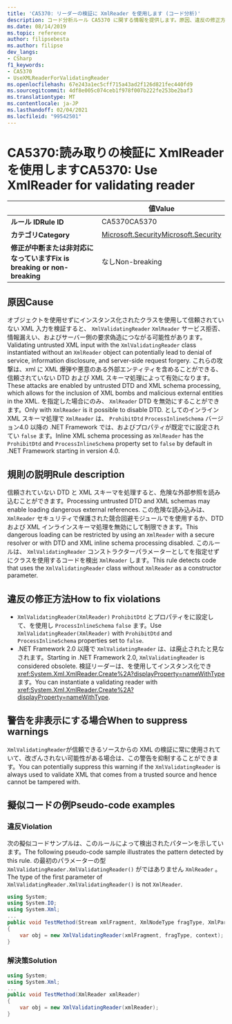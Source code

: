 ```yaml
---
title: 'CA5370: リーダーの検証に XmlReader を使用します (コード分析)'
description: コード分析ルール CA5370 に関する情報を提供します。原因、違反の修正方法、非表示にするタイミングなどが含まれます。
ms.date: 08/14/2019
ms.topic: reference
author: filipsebesta
ms.author: filipse
dev_langs:
- CSharp
f1_keywords:
- CA5370
- UseXMLReaderForValidatingReader
ms.openlocfilehash: 67e243a1ec5cff715a43ad2f126d821fec440fd9
ms.sourcegitcommit: 4df8e005c074ceb1f978f007b222fe253be2baf3
ms.translationtype: MT
ms.contentlocale: ja-JP
ms.lasthandoff: 02/04/2021
ms.locfileid: "99542501"
---
```

# <a name="ca5370-use-xmlreader-for-validating-reader"></a><span data-ttu-id="d6c71-103">CA5370:読み取りの検証に XmlReader を使用します</span><span class="sxs-lookup"><span data-stu-id="d6c71-103">CA5370: Use XmlReader for validating reader</span></span>

| | <span data-ttu-id="d6c71-104">値</span><span class="sxs-lookup"><span data-stu-id="d6c71-104">Value</span></span> |
|-|-|
| <span data-ttu-id="d6c71-105">**ルール ID**</span><span class="sxs-lookup"><span data-stu-id="d6c71-105">**Rule ID**</span></span> |<span data-ttu-id="d6c71-106">CA5370</span><span class="sxs-lookup"><span data-stu-id="d6c71-106">CA5370</span></span>|
| <span data-ttu-id="d6c71-107">**カテゴリ**</span><span class="sxs-lookup"><span data-stu-id="d6c71-107">**Category**</span></span> |[<span data-ttu-id="d6c71-108">Microsoft.Security</span><span class="sxs-lookup"><span data-stu-id="d6c71-108">Microsoft.Security</span></span>](security-warnings.md)|
| <span data-ttu-id="d6c71-109">**修正が中断または非対応になっています**</span><span class="sxs-lookup"><span data-stu-id="d6c71-109">**Fix is breaking or non-breaking**</span></span> |<span data-ttu-id="d6c71-110">なし</span><span class="sxs-lookup"><span data-stu-id="d6c71-110">Non-breaking</span></span>|

## <a name="cause"></a><span data-ttu-id="d6c71-111">原因</span><span class="sxs-lookup"><span data-stu-id="d6c71-111">Cause</span></span>

<span data-ttu-id="d6c71-112">オブジェクトを使用せずにインスタンス化されたクラスを使用して信頼されていない XML 入力を検証すると、 `XmlValidatingReader` `XmlReader` サービス拒否、情報漏えい、およびサーバー側の要求偽造につながる可能性があります。</span><span class="sxs-lookup"><span data-stu-id="d6c71-112">Validating untrusted XML input with the `XmlValidatingReader` class instantiated without an `XmlReader` object can potentially lead to denial of service, information disclosure, and server-side request forgery.</span></span> <span data-ttu-id="d6c71-113">これらの攻撃は、xml に XML 爆弾や悪意のある外部エンティティを含めることができる、信頼されていない DTD および XML スキーマ処理によって有効になります。</span><span class="sxs-lookup"><span data-stu-id="d6c71-113">These attacks are enabled by untrusted DTD and XML schema processing, which allows for the inclusion of XML bombs and malicious external entities in the XML.</span></span> <span data-ttu-id="d6c71-114">を指定した場合にのみ、 `XmlReader` DTD を無効にすることができます。</span><span class="sxs-lookup"><span data-stu-id="d6c71-114">Only with `XmlReader` is it possible to disable DTD.</span></span> <span data-ttu-id="d6c71-115">としてのインライン XML スキーマ処理で `XmlReader` は、 `ProhibitDtd` `ProcessInlineSchema` バージョン4.0 以降の .NET Framework では、およびプロパティが既定でに設定されてい `false` ます。</span><span class="sxs-lookup"><span data-stu-id="d6c71-115">Inline XML schema processing as `XmlReader` has the `ProhibitDtd` and `ProcessInlineSchema` property set to `false` by default in .NET Framework starting in version 4.0.</span></span>

## <a name="rule-description"></a><span data-ttu-id="d6c71-116">規則の説明</span><span class="sxs-lookup"><span data-stu-id="d6c71-116">Rule description</span></span>

<span data-ttu-id="d6c71-117">信頼されていない DTD と XML スキーマを処理すると、危険な外部参照を読み込むことができます。</span><span class="sxs-lookup"><span data-stu-id="d6c71-117">Processing untrusted DTD and XML schemas may enable loading dangerous external references.</span></span> <span data-ttu-id="d6c71-118">この危険な読み込みは、 `XmlReader` セキュリティで保護された競合回避モジュールでを使用するか、DTD および XML インラインスキーマ処理を無効にして制限できます。</span><span class="sxs-lookup"><span data-stu-id="d6c71-118">This dangerous loading can be restricted by using an `XmlReader` with a secure resolver or with DTD and XML inline schema processing disabled.</span></span> <span data-ttu-id="d6c71-119">このルールは、 `XmlValidatingReader` コンストラクターパラメーターとしてを指定せずにクラスを使用するコードを検出 `XmlReader` します。</span><span class="sxs-lookup"><span data-stu-id="d6c71-119">This rule detects code that uses the `XmlValidatingReader` class without `XmlReader` as a constructor parameter.</span></span>

## <a name="how-to-fix-violations"></a><span data-ttu-id="d6c71-120">違反の修正方法</span><span class="sxs-lookup"><span data-stu-id="d6c71-120">How to fix violations</span></span>

- <span data-ttu-id="d6c71-121">`XmlValidatingReader(XmlReader)` `ProhibitDtd` とプロパティをに設定して、を使用し `ProcessInlineSchema` `false` ます。</span><span class="sxs-lookup"><span data-stu-id="d6c71-121">Use `XmlValidatingReader(XmlReader)` with `ProhibitDtd` and `ProcessInlineSchema` properties set to `false`.</span></span>
- <span data-ttu-id="d6c71-122">.NET Framework 2.0 以降で `XmlValidatingReader` は、は廃止されたと見なされます。</span><span class="sxs-lookup"><span data-stu-id="d6c71-122">Starting in .NET Framework 2.0, `XmlValidatingReader` is considered obsolete.</span></span> <span data-ttu-id="d6c71-123">検証リーダーは、を使用してインスタンス化でき <xref:System.Xml.XmlReader.Create%2A?displayProperty=nameWithType> ます。</span><span class="sxs-lookup"><span data-stu-id="d6c71-123">You can instantiate a validating reader with <xref:System.Xml.XmlReader.Create%2A?displayProperty=nameWithType>.</span></span>

## <a name="when-to-suppress-warnings"></a><span data-ttu-id="d6c71-124">警告を非表示にする場合</span><span class="sxs-lookup"><span data-stu-id="d6c71-124">When to suppress warnings</span></span>

<span data-ttu-id="d6c71-125">`XmlValidatingReader`が信頼できるソースからの XML の検証に常に使用されていて、改ざんされない可能性がある場合は、この警告を抑制することができます。</span><span class="sxs-lookup"><span data-stu-id="d6c71-125">You can potentially suppress this warning if the `XmlValidatingReader` is always used to validate XML that comes from a trusted source and hence cannot be tampered with.</span></span>

## <a name="pseudo-code-examples"></a><span data-ttu-id="d6c71-126">擬似コードの例</span><span class="sxs-lookup"><span data-stu-id="d6c71-126">Pseudo-code examples</span></span>

### <a name="violation"></a><span data-ttu-id="d6c71-127">違反</span><span class="sxs-lookup"><span data-stu-id="d6c71-127">Violation</span></span>

<span data-ttu-id="d6c71-128">次の擬似コードサンプルは、このルールによって検出されたパターンを示しています。</span><span class="sxs-lookup"><span data-stu-id="d6c71-128">The following pseudo-code sample illustrates the pattern detected by this rule.</span></span>
<span data-ttu-id="d6c71-129">の最初のパラメーターの型 `XmlValidatingReader.XmlValidatingReader()` がではありません `XmlReader` 。</span><span class="sxs-lookup"><span data-stu-id="d6c71-129">The type of the first parameter of `XmlValidatingReader.XmlValidatingReader()` is not `XmlReader`.</span></span>

```csharp
using System;
using System.IO;
using System.Xml;
...
public void TestMethod(Stream xmlFragment, XmlNodeType fragType, XmlParserContext context)
{
    var obj = new XmlValidatingReader(xmlFragment, fragType, context);
}
```

### <a name="solution"></a><span data-ttu-id="d6c71-130">解決策</span><span class="sxs-lookup"><span data-stu-id="d6c71-130">Solution</span></span>

```csharp
using System;
using System.Xml;
...
public void TestMethod(XmlReader xmlReader)
{
    var obj = new XmlValidatingReader(xmlReader);
}
```
